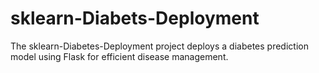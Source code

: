 # sklearn-Diabets-Deployment
The sklearn-Diabetes-Deployment project deploys a diabetes prediction model using Flask for efficient disease management.
